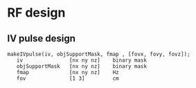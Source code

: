 # RF design

## IV pulse design

```
makeIVpulse(iv, objSupportMask, fmap , [fovx, fovy, fovz]);
   iv               [nx ny nz]    binary mask
   objSupportMask   [nx ny nz]    binary mask
   fmap             [nx ny nz]    Hz
   fov              [1 3]         cm
```
